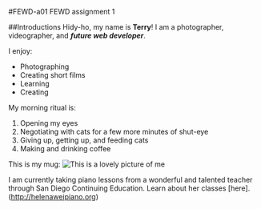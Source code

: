 #FEWD-a01
FEWD assignment 1

##Introductions
Hidy-ho, my name is **Terry**! I am a photographer, videographer, and _**future web developer**_.

I enjoy:
* Photographing 
* Creating short films
* Learning
* Creating

My morning ritual is:
1. Opening my eyes
2. Negotiating with cats for a few more minutes of shut-eye
3. Giving up, getting up, and feeding cats
4. Making and drinking coffee

This is my mug:
![This is a lovely picture of me](http://testingfx.com/images/fewdTerry.jpg)

I am currently taking piano lessons from a wonderful and talented teacher through San Diego Continuing Education. Learn about her classes [here].(http://helenaweipiano.org)

